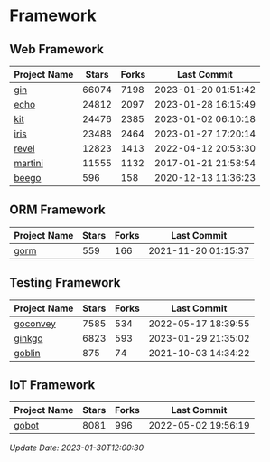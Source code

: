 # Framework

## Web Framework
| Project Name | Stars | Forks | Last Commit |
| ------------ | ----- | ----- | ----------- |
| [gin](https://github.com/gin-gonic/gin) | 66074 | 7198 | 2023-01-20 01:51:42 |
| [echo](https://github.com/labstack/echo) | 24812 | 2097 | 2023-01-28 16:15:49 |
| [kit](https://github.com/go-kit/kit) | 24476 | 2385 | 2023-01-02 06:10:18 |
| [iris](https://github.com/kataras/iris) | 23488 | 2464 | 2023-01-27 17:20:14 |
| [revel](https://github.com/revel/revel) | 12823 | 1413 | 2022-04-12 20:53:30 |
| [martini](https://github.com/go-martini/martini) | 11555 | 1132 | 2017-01-21 21:58:54 |
| [beego](https://github.com/astaxie/beego) | 596 | 158 | 2020-12-13 11:36:23 |

## ORM Framework
| Project Name | Stars | Forks | Last Commit |
| ------------ | ----- | ----- | ----------- |
| [gorm](https://github.com/jinzhu/gorm) | 559 | 166 | 2021-11-20 01:15:37 |

## Testing Framework
| Project Name | Stars | Forks | Last Commit |
| ------------ | ----- | ----- | ----------- |
| [goconvey](https://github.com/smartystreets/goconvey) | 7585 | 534 | 2022-05-17 18:39:55 |
| [ginkgo](https://github.com/onsi/ginkgo) | 6823 | 593 | 2023-01-29 21:35:02 |
| [goblin](https://github.com/franela/goblin) | 875 | 74 | 2021-10-03 14:34:22 |

## IoT Framework
| Project Name | Stars | Forks | Last Commit |
| ------------ | ----- | ----- | ----------- |
| [gobot](https://github.com/hybridgroup/gobot) | 8081 | 996 | 2022-05-02 19:56:19 |

*Update Date: 2023-01-30T12:00:30*